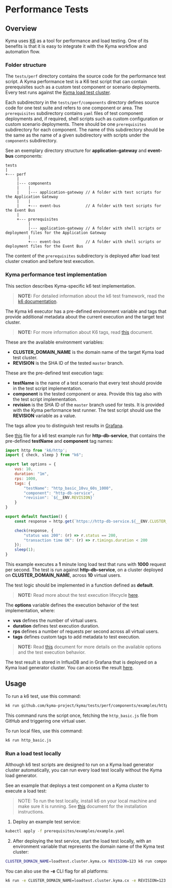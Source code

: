 # Performance Tests

## Overview

Kyma uses [K6](https://docs.k6.io) as a tool for performance and load testing. One of its benefits is that it is easy to integrate it with the Kyma workflow and automation flow.

### Folder structure

The `tests/perf` directory contains the source code for the performance test script.
A Kyma performance test is a K6 test script that can contain prerequisites such as a custom test component or scenario deployments. Every test runs against the [Kyma load test cluster](https://github.com/kyma-project/test-infra).

Each subdirectory in the `tests/perf/components` directory defines source code for one test suite and refers to one component or area. The `prerequisites` subdirectory contains `yaml` files of test component deployments and, if required, shell scripts such as custom configuration or custom scenario deployments.
There should be one `prerequisites` subdirectory for each component. The name of this subdirectory should be the same as the name of a given subdirectory with scripts under the `components` subdirectory.

See an exemplary directory structure for **application-gateway** and **event-bus** components:
```
tests
|  
+--- perf
     |   
     |--- components
     |    |
     |    |--- application-gateway // A folder with test scripts for the Application Gateway
     |    |
     |    +--- event-bus           // A folder with test scripts for the Event Bus
     |      
     +--- prerequisites
          |
          |--- application-gateway // A folder with shell scripts or deployment files for the Application Gateway
          |
          +--- event-bus           // A folder with shell scripts or deployment files for the Event Bus

```
The content of the `prerequisites` subdirectory is deployed after load test cluster creation and before test execution.

### Kyma performance test implementation

This section describes Kyma-specific k6 test implementation.

> **NOTE:** For detailed information about the k6 test framework, read the [k6 documentation](https://docs.k6.io).

The Kyma k6 executor has a pre-defined environment variable and tags that provide additional metadata about the current execution and the target test cluster.

> **NOTE:** For more information about K6 tags, read [this](https://docs.k6.io/docs/tags-and-groups) document.

These are the available environment variables:
- **CLUSTER_DOMAIN_NAME** is the domain name of the target Kyma load test cluster.
- **REVISION** is the SHA ID of the tested `master` branch.

These are the pre-defined test execution tags:
- **testName** is the name of a test scenario that every test should provide in the test script implementation.
- **component** is the tested component or area. Provide this tag also with the test script implementation.
- **revision** is the SHA ID of the `master` branch used for tests. It is provided with the Kyma performance test runner. The test script should use the **REVISION** variable as a value.

The tags allow you to distinguish test results in [Grafana](https://grafana.perf.kyma-project.io/d/ReuNR5Aik/kyma-performance-test-results?orgId=1).

See [this](./prerequisites/examples/example.yaml) file for a k6 test example run for **http-db-service**, that contains the pre-defined **testName** and **component** tag names:

```javascript
import http from 'k6/http';
import { check, sleep } from "k6";

export let options = {
    vus: 10,
    duration: "1m",
    rps: 1000,
    tags: {
        "testName": "http_basic_10vu_60s_1000",
        "component": "http-db-service",
        "revision": `${__ENV.REVISION}`
    }
}

export default function() {
    const response = http.get(`https://http-db-service.${__ENV.CLUSTER_DOMAIN_NAME}/`);

    check(response, {
        "status was 200": (r) => r.status == 200,
        "transaction time OK": (r) => r.timings.duration < 200
    });
    sleep(1);
}
```

This example executes a **1** minute long load test that runs with **1000** request per second. The test is run against **http-db-service**, on a cluster deployed on **CLUSTER_DOMAIN_NAME**, across **10** virtual users.

The test logic should be implemented in a function defined as **default**.

> **NOTE:** Read more about the test execution lifecycle [here](https://docs.k6.io/docs/test-life-cycle).

The **options** variable defines the execution behavior of the test implementation, where:

- **vus** defines the number of virtual users.
- **duration** defines test execution duration.
- **rps** defines a number of requests per second across all virtual users.
- **tags** defines custom tags to add metadata to test execution.

> **NOTE:** Read [this](https://docs.k6.io/docs/options) document for more details on the available options and the test execution behavior.

The test result is stored in InfluxDB and in Grafana that is deployed on a Kyma load generator cluster. You can access the result [here](https://grafana.perf.kyma-project.io/d/ReuNR5Aik/kyma-performance-test-results?orgId=1).

## Usage

To run a k6 test, use this command:
```bash
k6 run github.com/kyma-project/kyma/tests/perf/components/examples/http_basic.js
```

This command runs the script once, fetching the `http_basic.js` file from GitHub and triggering one virtual user.

To run local files, use this command:
```bash
k6 run http_basic.js
```

### Run a load test locally

Although k6 test scripts are designed to run on a Kyma load generator cluster automatically, you can run every load test locally without the Kyma load generator.

See an example that deploys a test component on a Kyma cluster to execute a load test:

>NOTE: To run the test locally, install k6 on your local machine and make sure it is running. See [this](https://docs.k6.io/docs/installation) document for the installation instructions.


1. Deploy an example test service:

```bash
kubectl apply -f prerequisites/examples/example.yaml
```

2. After deploying the test service, start the load test locally, with an environment variable that represents the domain name of the Kyma test cluster:

```bash
CLUSTER_DOMAIN_NAME=loadtest.cluster.kyma.cx REVISION=123 k6 run components/examples/http_get.js
```

You can also use the **-e** CLI flag for all platforms:

```bash
k6 run -e CLUSTER_DOMAIN_NAME=loadtest.cluster.kyma.cx -e REVISION=123 components/examples/http_get.js
```
